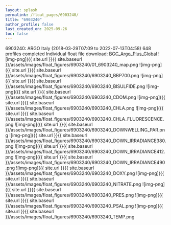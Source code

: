 ```yaml
---
layout: splash
permalink: /float_pages/6903240/
title: "6903240"
author_profile: false
last_created_on: 2025-09-26
toc: false
---
```

 
6903240: ARGO Italy (2018-03-29T07:09 to 2022-07-13T04:58)
648 profiles completed
Individual float file download: [BGC_Argo_Plus_Global](https://ftp.soest.hawaii.edu/bgc_argo_plus/Individual_Floats/outliers_removed/6903240_Sprof_processed.nc)
![img-png]({{ site.url }}{{ site.baseurl }}/assets/images/float_figures/6903240/01_6903240_map.png
![img-png]({{ site.url }}{{ site.baseurl }}/assets/images/float_figures/6903240/6903240_BBP700.png
![img-png]({{ site.url }}{{ site.baseurl }}/assets/images/float_figures/6903240/6903240_BISULFIDE.png
![img-png]({{ site.url }}{{ site.baseurl }}/assets/images/float_figures/6903240/6903240_CDOM.png
![img-png]({{ site.url }}{{ site.baseurl }}/assets/images/float_figures/6903240/6903240_CHLA.png
![img-png]({{ site.url }}{{ site.baseurl }}/assets/images/float_figures/6903240/6903240_CHLA_FLUORESCENCE.png
![img-png]({{ site.url }}{{ site.baseurl }}/assets/images/float_figures/6903240/6903240_DOWNWELLING_PAR.png
![img-png]({{ site.url }}{{ site.baseurl }}/assets/images/float_figures/6903240/6903240_DOWN_IRRADIANCE380.png
![img-png]({{ site.url }}{{ site.baseurl }}/assets/images/float_figures/6903240/6903240_DOWN_IRRADIANCE412.png
![img-png]({{ site.url }}{{ site.baseurl }}/assets/images/float_figures/6903240/6903240_DOWN_IRRADIANCE490.png
![img-png]({{ site.url }}{{ site.baseurl }}/assets/images/float_figures/6903240/6903240_DOXY.png
![img-png]({{ site.url }}{{ site.baseurl }}/assets/images/float_figures/6903240/6903240_NITRATE.png
![img-png]({{ site.url }}{{ site.baseurl }}/assets/images/float_figures/6903240/6903240_PRES.png
![img-png]({{ site.url }}{{ site.baseurl }}/assets/images/float_figures/6903240/6903240_PSAL.png
![img-png]({{ site.url }}{{ site.baseurl }}/assets/images/float_figures/6903240/6903240_TEMP.png
